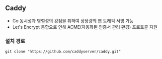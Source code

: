 ## Caddy
- Go 동시성과 병렬성의 강점을 취하여 상당량의 웹 트래픽 서빙 가능
- Let's Encrypt 통합으로 인해 ACME(자동화된 인증서 관리 환경) 프로토콜 지원

### 설치 경로
```
git clone "https://github.com/caddyserver/caddy.git"
```